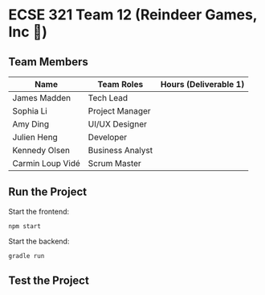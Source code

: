 # ECSE 321 Team 12 (Reindeer Games, Inc 🦌)

## Team Members
| Name             | Team Roles       | Hours (Deliverable 1) |
| ---------------- | ---------------- | --------------------- |
| James Madden     | Tech Lead        |                       |
| Sophia Li        | Project Manager  |                       |
| Amy Ding         | UI/UX Designer   |                       |
| Julien Heng      | Developer        |                       |
| Kennedy Olsen    | Business Analyst |                       |
| Carmin Loup Vidé | Scrum Master     |                       |

## Run the Project
Start the frontend:
```
npm start
```
Start the backend:
```
gradle run
```

## Test the Project
